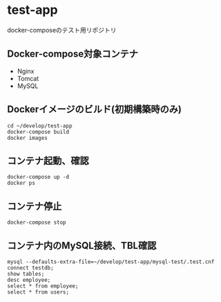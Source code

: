 # test-app
docker-composeのテスト用リポジトリ

## Docker-compose対象コンテナ
- Nginx
- Tomcat
- MySQL

## Dockerイメージのビルド(初期構築時のみ)
```
cd ~/develop/test-app
docker-compose build
docker images
```

## コンテナ起動、確認
```
docker-compose up -d
docker ps
```

## コンテナ停止
```
docker-compose stop
```

## コンテナ内のMySQL接続、TBL確認
```
mysql --defaults-extra-file=~/develop/test-app/mysql-test/.test.cnf
connect testdb;
show tables;
desc employee;
select * from employee;
select * from users;
```

